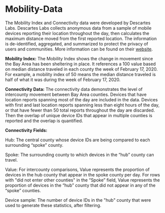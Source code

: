# Mobility-Data
The Mobility Index and Connectivity data were developed by Descartes Labs. Descartes Labs collects anonymous data from a sample of mobile devices reporting their location throughout the day, then calculates the maximum distance moved from the first reported location. The information is de-identified, aggregated, and summarized to protect the privacy of users and communities. More information can be found on their <a href="https://www.descarteslabs.com/mobility/">website</a>.

<strong>Mobility Index:</strong>
The Mobility Index shows the change in movement since the Bay Area has been sheltering in place. It references a 100 value based on median distance traveled in each county the week of February 17, 2020. For example, a mobility index of 50 means the median distance traveled is half of what it was during the week of February 17, 2020.

<strong>Connectivity Data:</strong>
The connectivity data demonstrates the level of intercounty movement between Bay Area counties. Devices that have location reports spanning most of the day are included in the data. Devices with first and last location reports spanning less than eight hours of the day, or that have fewer than 50 total reports throughout the day are discarded. Then the overlap of unique device IDs that appear in multiple counties is reported and the overlap is quantified.

<strong> Connectivity Fields: </strong>

Hub: The central county whose device IDs are being compared to each surrounding “spoke” county.
  
Spoke: The surrounding county to which devices in the “hub” county can travel.

Value: For intercounty comparisons, Value represents the proportion of devices in the hub county that appear in the spoke county per day. For rows with "did not enter other counties" in the “Spoke” field, Value represents the proportion of     devices in the “hub” county that did not appear in any of the “spoke” counties.

Device sample: The number of device IDs in the "hub" county that were used to generate these statistics, after filtering.

